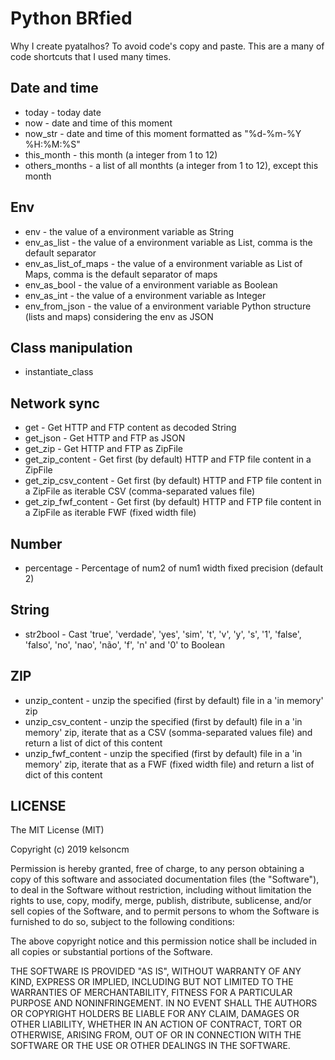 # Python BRfied

Why I create pyatalhos? To avoid code's copy and paste. This are a many of code shortcuts  that I used many times.


## Date and time

* today - today date
* now - date and time of this moment
* now_str - date and time of this moment formatted as "%d-%m-%Y %H:%M:%S"
* this_month - this month (a integer from 1 to 12)
* others_months - a list of all monthts (a integer from 1 to 12), except this month


## Env

* env - the value of a environment variable as String
* env_as_list - the value of a environment variable as List, comma is the default separator
* env_as_list_of_maps - the value of a environment variable as List of Maps, comma is the default separator of maps
* env_as_bool - the value of a environment variable as Boolean
* env_as_int - the value of a environment variable as Integer
* env_from_json - the value of a environment variable Python structure (lists and maps) considering the env as JSON


## Class manipulation

* instantiate_class

## Network sync

* get - Get HTTP and FTP content as decoded String 
* get_json - Get HTTP and FTP as JSON
* get_zip - Get HTTP and FTP as ZipFile
* get_zip_content - Get first (by default) HTTP and FTP file content in a ZipFile
* get_zip_csv_content - Get first (by default) HTTP and FTP file content in a ZipFile as iterable CSV (comma-separated values file)
* get_zip_fwf_content - Get first (by default) HTTP and FTP file content in a ZipFile as iterable FWF (fixed width file)


## Number

* percentage - Percentage of num2 of num1 width fixed precision (default 2)


## String 

* str2bool - Cast 'true', 'verdade', 'yes', 'sim', 't', 'v', 'y', 's', '1', 'false', 'falso', 'no', 'nao', 'não', 'f', 'n' and '0' to Boolean


## ZIP

* unzip_content - unzip the specified (first by default) file in a 'in memory' zip
* unzip_csv_content - unzip the specified (first by default) file in a 'in memory' zip, iterate that as a CSV (somma-separated values file) and return a list of dict of this content
* unzip_fwf_content - unzip the specified (first by default) file in a 'in memory' zip, iterate that as a FWF (fixed width file) and return a list of dict of this content


## LICENSE

The MIT License (MIT)

Copyright (c) 2019 kelsoncm

Permission is hereby granted, free of charge, to any person obtaining a copy
of this software and associated documentation files (the "Software"), to deal
in the Software without restriction, including without limitation the rights
to use, copy, modify, merge, publish, distribute, sublicense, and/or sell
copies of the Software, and to permit persons to whom the Software is
furnished to do so, subject to the following conditions:

The above copyright notice and this permission notice shall be included in all
copies or substantial portions of the Software.

THE SOFTWARE IS PROVIDED "AS IS", WITHOUT WARRANTY OF ANY KIND, EXPRESS OR
IMPLIED, INCLUDING BUT NOT LIMITED TO THE WARRANTIES OF MERCHANTABILITY,
FITNESS FOR A PARTICULAR PURPOSE AND NONINFRINGEMENT. IN NO EVENT SHALL THE
AUTHORS OR COPYRIGHT HOLDERS BE LIABLE FOR ANY CLAIM, DAMAGES OR OTHER
LIABILITY, WHETHER IN AN ACTION OF CONTRACT, TORT OR OTHERWISE, ARISING FROM,
OUT OF OR IN CONNECTION WITH THE SOFTWARE OR THE USE OR OTHER DEALINGS IN THE
SOFTWARE.

